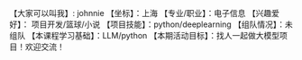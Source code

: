 【大家可以叫我】: johnnie
【坐标】：上海
【专业/职业】：电子信息
【兴趣爱好】： 项目开发/篮球/小说
【项目技能】：python/deeplearning
【组队情况】：未组队 
【本课程学习基础】：LLM/python
【本期活动目标】：找人一起做大模型项目！欢迎交流！
